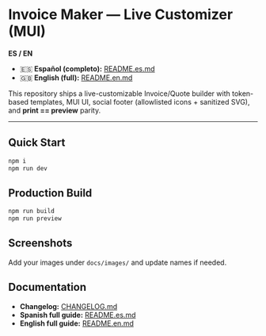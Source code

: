 # Invoice Maker — Live Customizer (MUI)

**ES / EN**

- 🇪🇸 **Español (completo):** [README.es.md](README.es.md)  
- 🇬🇧 **English (full):** [README.en.md](README.en.md)

This repository ships a live-customizable Invoice/Quote builder with token-based templates, MUI UI, social footer (allowlisted icons + sanitized SVG), and **print == preview** parity.

---

## Quick Start
```bash
npm i
npm run dev
```

## Production Build
```bash
npm run build
npm run preview
```

## Screenshots
Add your images under `docs/images/` and update names if needed.

## Documentation
- **Changelog:** [CHANGELOG.md](CHANGELOG.md)
- **Spanish full guide:** [README.es.md](README.es.md)  
- **English full guide:** [README.en.md](README.en.md)